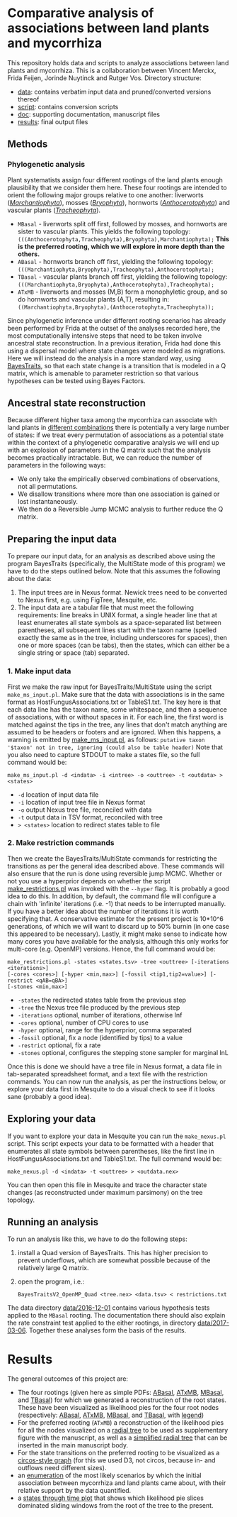 # Comparative analysis of associations between land plants and mycorrhiza

This repository holds data and scripts to analyze associations between land plants and 
mycorrhiza. This is a collaboration between Vincent Merckx, Frida Feijen, Jorinde Nuytinck
and Rutger Vos. Directory structure:

- [data](data): contains verbatim input data and pruned/converted versions thereof
- [script](script): contains conversion scripts
- [doc](doc): supporting documentation, manuscript files
- [results](results): final output files

## Methods

### Phylogenetic analysis

Plant systematists assign four different rootings of the land plants enough plausibility
that we consider them here. These four rootings are intended to orient the following 
major groups relative to one another: 
liverworts ([_Marchantiophyta_](http://eol.org/pages/6864901/overview)), 
mosses ([_Bryophyta_](http://eol.org/pages/3768/overview)), 
hornworts ([_Anthocerotophyta_](http://eol.org/pages/3678/overview)) and 
vascular plants ([_Tracheophyta_](http://eol.org/pages/4077/overview)).

- `MBasal` - liverworts split off first, followed by mosses, and hornworts are sister to 
  vascular plants. This yields the following topology: 
  `(((Anthocerotophyta,Tracheophyta),Bryophyta),Marchantiophyta);`
  **This is the preferred rooting, which we will explore in more depth than the others.**
- `ABasal` - hornworts branch off first, yielding the following topology: 
  `(((Marchantiophyta,Bryophyta),Tracheophyta),Anthocerotophyta);`
- `TBasal` - vascular plants branch off first, yielding the following topology: 
  `(((Marchantiophyta,Bryophyta),Anthocerotophyta),Tracheophyta);`
- `ATxMB` - liverworts and mosses (M,B) form a monophyletic group, and so do
  hornworts and vascular plants (A,T), resulting in: 
  `((Marchantiophyta,Bryophyta),(Anthocerotophyta,Tracheophyta));`

Since phylogenetic inference under different rooting scenarios has already been performed
by Frida at the outset of the analyses recorded here, the most computationally intensive 
steps that need to be taken involve ancestral state reconstruction. In a previous 
iteration, Frida had done this using a dispersal model where state changes were modeled as 
migrations. Here we will instead do the analysis in a more standard way, using 
[BayesTraits](http://www.evolution.rdg.ac.uk/BayesTraits.html), so that each state change 
is a transition that is modeled in a Q matrix, which is amenable to parameter restriction
so that various hypotheses can be tested using Bayes Factors.

## Ancestral state reconstruction

Because different higher taxa among the mycorrhiza can associate with land plants in 
[different combinations](results/legend.pdf) there is potentially a very large number of 
states: if we treat every permutation of associations as a potential state within the 
context of a phylogenetic comparative analysis we will end up with an explosion of 
parameters in the Q matrix such that the analysis becomes practically intractable. But, 
we can reduce the number of parameters in the following ways:

- We only take the empirically observed combinations of observations, not all 
  permutations.
- We disallow transitions where more than one association is gained or lost 
  instantaneously.
- We then do a Reversible Jump MCMC analysis to further reduce the Q matrix.

## Preparing the input data

To prepare our input data, for an analysis as described above using the program 
BayesTraits (specifically, the MultiState mode of this program) we have to do the steps 
outlined below. Note that this assumes the following about the data:

1. The input trees are in Nexus format. Newick trees need to be converted to Nexus first,
   e.g. using FigTree, Mesquite, etc.
2. The input data are a tabular file that must meet the following requirements: line 
   breaks in UNIX format, a single header line that at least enumerates all state symbols
   as a space-separated list between parentheses, all subsequent lines start with the 
   taxon name (spelled exactly the same as in the tree, including underscores for spaces),
   then one or more spaces (can be tabs), then the states, which can either be a single
   string or space (tab) separated.

### 1. Make input data

First we make the raw input for BayesTraits/MultiState using the script 
`make_ms_input.pl`. Make sure that the data with associations is in the same format as 
HostFungusAssociations.txt or TableS1.txt. The key here is that each data line has the 
taxon name, some whitespace, and then a sequence of associations, with or without 
spaces in it. For each line, the first word is matched against the tips in the tree, 
any lines that don't match anything are assumed to be headers or footers and are 
ignored. When this happens, a warning is emitted by 
[make_ms_input.pl](script/make_ms_input.pl), as follows:
`putative taxon '$taxon' not in tree, ignoring (could also be table header)`
Note that you also need to capture STDOUT to make a states file, so the full command
would be:

    make_ms_input.pl -d <indata> -i <intree> -o <outtree> -t <outdata> > <states>

- `-d` location of input data file
- `-i` location of input tree file in Nexus format
- `-o` output Nexus tree file, reconciled with data
- `-t` output data in TSV format, reconciled with tree
- `> <states>` location to redirect states table to file

### 2. Make restriction commands

Then we create the BayesTraits/MultiState commands for restricting the transitions as
per the general idea described above. These commands will also ensure that the run is
done using reversible jump MCMC. Whether or not you use a hyperprior depends on whether
the script [make_restrictions.pl](script/make_restrictions.pl) was invoked with the 
`--hyper` flag. It is probably a good idea to do this. In addition, by default, the 
command file will configure a chain with 'infinite' iterations (i.e. -1) that needs to 
be interrupted manually. If you have a better idea about the number of iterations it is 
worth specifying that. A conservative estimate for the present project is 10*10^6 
generations, of which we will want to discard up to 50% burnin (in one case this 
appeared to be necessary). Lastly, it might make sense to indicate how many cores you 
have available for the analysis, although this only works for multi-core (e.g. OpenMP) 
versions. Hence, the full command would be:

    make_restrictions.pl -states <states.tsv> -tree <outtree> [-iterations <iterations>] 
    [-cores <cores>] [-hyper <min,max>] [-fossil <tip1,tip2=value>] [-restrict <qAB=qBA>]
    [-stones <min,max>]

- `-states` the redirected states table from the previous step
- `-tree` the Nexus tree file produced by the previous step
- `-iterations` optional, number of iterations, otherwise Inf
- `-cores` optional, number of CPU cores to use
- `-hyper` optional, range for the hyperprior, comma separated
- `-fossil` optional, fix a node (identified by tips) to a value
- `-restrict` optional, fix a rate
- `-stones` optional, configures the stepping stone sampler for marginal lnL
   
Once this is done we should have a tree file in Nexus format, a data file in tab-separated
spreadsheet format, and a text file with the restriction commands. You can now run the
analysis, as per the instructions below, or explore your data first in Mesquite to do a
visual check to see if it looks sane (probably a good idea).

## Exploring your data

If you want to explore your data in Mesquite you can run the `make_nexus.pl` script. 
This script expects your data to be formatted with a header that enumerates all state 
symbols between parentheses, like the first line in HostFungusAssociations.txt and 
TableS1.txt. The full command would be:

    make_nexus.pl -d <indata> -t <outtree> > <outdata.nex>

You can then open this file in Mesquite and trace the character state changes (as 
reconstructed under maximum parsimony) on the tree topology.

## Running an analysis

To run an analysis like this, we have to do the following steps:

1. install a Quad version of BayesTraits. This has higher precision to prevent underflows,
   which are somewhat possible because of the relatively large Q matrix.
2. open the program, i.e.:

    `BayesTraitsV2_OpenMP_Quad <tree.nex> <data.tsv> < restrictions.txt`

The data directory [data/2016-12-01](data/2016-12-01) contains various hypothesis tests 
applied to the `MBasal` rooting. The documentation there should also explain the rate 
constraint test applied to the either rootings, in directory 
[data/2017-03-06](data/2017-03-06). Together these analyses form the basis of the results.

# Results

The general outcomes of this project are:

- The four rootings (given here as simple PDFs: 
  [ABasal](data/2017-03-16/ABasal.pdf), 
  [ATxMB](data/2017-03-16/ATxMB.pdf), 
  [MBasal](data/2017-03-16/MBasal.pdf), and 
  [TBasal](data/2017-03-16/TBasal.pdf)) for which we generated
  a reconstruction of the root states. These have been visualized as likelihood pies for 
  the four root nodes (respectively:
  [ABasal](results/ABasal_pie_simple.pdf),
  [ATxMB](results/ATxMB_pie_simple.pdf), 
  [MBasal](results/MBasal_pie_simple.pdf), and
  [TBasal](results/TBasal_pie_simple.pdf),
  with [legend](results/legend.pdf))
- For the preferred rooting (`ATxMB`) a reconstruction of the likelihood pies for all the 
  nodes visualized on a [radial tree](data/2017-10-06/Tree.nex.bt.nex.supp.pdf) to
  be used as supplementary figure with the manuscript, as well as a 
  [simplified radial tree](data/2017-10-06/Tree.nex.bt.nex.ms.pdf) that can be 
  inserted in the main manuscript body.
- For the state transitions on the preferred rooting to be visualized as a 
  [circos-style graph](data/2017-10-06/d3.pdf) (for this we used D3, not circos, because in- 
  and outflows need different sizes).
- an [enumeration](results/RateConstraints.xlsx) of the most likely 
  scenarios by which the initial association between mycorrhiza and land plants came 
  about, with their relative support by the data quantified.
- a [states through time plot](data/2017-10-06/StatesThroughTime-bin50.pdf) that
  shows which likelihood pie slices dominated sliding windows from the root of the tree
  to the present.
